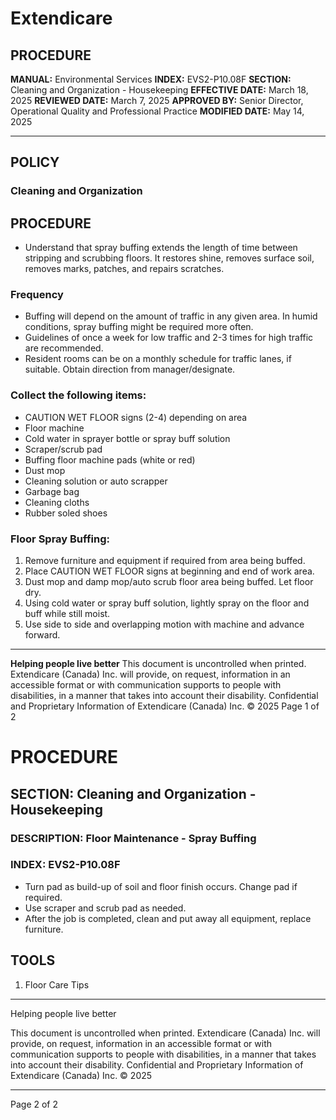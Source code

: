 # Extendicare

## PROCEDURE

**MANUAL:** Environmental Services
**INDEX:** EVS2-P10.08F
**SECTION:** Cleaning and Organization - Housekeeping
**EFFECTIVE DATE:** March 18, 2025
**REVIEWED DATE:** March 7, 2025
**APPROVED BY:** Senior Director, Operational Quality and Professional Practice
**MODIFIED DATE:** May 14, 2025

----

## POLICY

### Cleaning and Organization

## PROCEDURE

- Understand that spray buffing extends the length of time between stripping and scrubbing floors. It restores shine, removes surface soil, removes marks, patches, and repairs scratches.

### Frequency

- Buffing will depend on the amount of traffic in any given area. In humid conditions, spray buffing might be required more often.
- Guidelines of once a week for low traffic and 2-3 times for high traffic are recommended.
- Resident rooms can be on a monthly schedule for traffic lanes, if suitable. Obtain direction from manager/designate.

### Collect the following items:

- CAUTION WET FLOOR signs (2-4) depending on area
- Floor machine
- Cold water in sprayer bottle or spray buff solution
- Scraper/scrub pad
- Buffing floor machine pads (white or red)
- Dust mop
- Cleaning solution or auto scrapper
- Garbage bag
- Cleaning cloths
- Rubber soled shoes

### Floor Spray Buffing:

1. Remove furniture and equipment if required from area being buffed.
2. Place CAUTION WET FLOOR signs at beginning and end of work area.
3. Dust mop and damp mop/auto scrub floor area being buffed. Let floor dry.
4. Using cold water or spray buff solution, lightly spray on the floor and buff while still moist.
5. Use side to side and overlapping motion with machine and advance forward.

----

**Helping people live better**
This document is uncontrolled when printed.
Extendicare (Canada) Inc. will provide, on request, information in an accessible format or with communication supports to people with disabilities, in a manner that takes into account their disability. Confidential and Proprietary Information of Extendicare (Canada) Inc. © 2025
Page 1 of 2

# PROCEDURE

## SECTION: Cleaning and Organization - Housekeeping
### DESCRIPTION: Floor Maintenance - Spray Buffing
### INDEX: EVS2-P10.08F

- Turn pad as build-up of soil and floor finish occurs. Change pad if required.
- Use scraper and scrub pad as needed.
- After the job is completed, clean and put away all equipment, replace furniture.

## TOOLS
1. Floor Care Tips

----

Helping people live better

This document is uncontrolled when printed. Extendicare (Canada) Inc. will provide, on request, information in an accessible format or with communication supports to people with disabilities, in a manner that takes into account their disability. Confidential and Proprietary Information of Extendicare (Canada) Inc. © 2025

----

Page 2 of 2